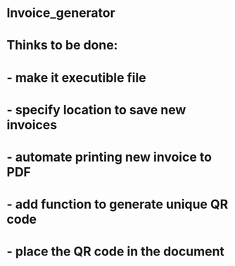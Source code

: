 # Invoice_generator
# Thinks to be done:
# - make it executible file
# - specify location to save new invoices
# - automate printing new invoice to PDF
# - add function to generate unique QR code
# - place the QR code in the document